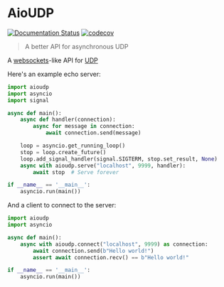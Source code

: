 # AioUDP

[![Documentation Status](https://readthedocs.org/projects/aioudp/badge/?version=latest)](https://aioudp.readthedocs.io/en/latest/?badge=latest) [![codecov](https://codecov.io/gh/ThatXliner/aioudp/branch/main/graph/badge.svg?token=xZ7HVG8Owm)](https://codecov.io/gh/ThatXliner/aioudp)

> A better API for asynchronous UDP

A [websockets](https://websockets.readthedocs.io/en/stable/index.html)-like API for [UDP](https://en.wikipedia.org/wiki/User_Datagram_Protocol)

Here's an example echo server:

```py
import aioudp
import asyncio
import signal

async def main():
    async def handler(connection):
        async for message in connection:
            await connection.send(message)

    loop = asyncio.get_running_loop()
    stop = loop.create_future()
    loop.add_signal_handler(signal.SIGTERM, stop.set_result, None)
    async with aioudp.serve("localhost", 9999, handler):
        await stop  # Serve forever

if __name__ == '__main__':
    asyncio.run(main())
```

And a client to connect to the server:

```py
import aioudp
import asyncio

async def main():
    async with aioudp.connect("localhost", 9999) as connection:
        await connection.send(b"Hello world!")
        assert await connection.recv() == b"Hello world!"

if __name__ == '__main__':
    asyncio.run(main())
```

